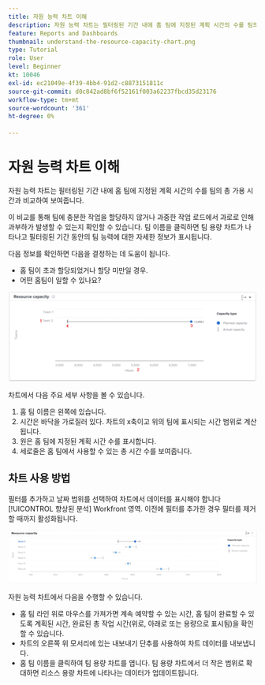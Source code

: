 ```yaml
---
title: 자원 능력 차트 이해
description: 자원 능력 차트는 필터링된 기간 내에 홈 팀에 지정된 계획 시간의 수를 팀의 총 가용 시간과 비교하여 보여줍니다.
feature: Reports and Dashboards
thumbnail: understand-the-resource-capacity-chart.png
type: Tutorial
role: User
level: Beginner
kt: 10046
exl-id: ec21049e-4f39-4bb4-91d2-c8873151811c
source-git-commit: d0c842ad8bf6f52161f003a62237fbcd35d23176
workflow-type: tm+mt
source-wordcount: '361'
ht-degree: 0%

---
```


# 자원 능력 차트 이해

자원 능력 차트는 필터링된 기간 내에 홈 팀에 지정된 계획 시간의 수를 팀의 총 가용 시간과 비교하여 보여줍니다.

이 비교를 통해 팀에 충분한 작업을 할당하지 않거나 과중한 작업 로드에서 과로로 인해 과부하가 발생할 수 있는지 확인할 수 있습니다. 팀 이름을 클릭하면 팀 용량 차트가 나타나고 필터링된 기간 동안의 팀 능력에 대한 자세한 정보가 표시됩니다.

다음 정보를 확인하면 다음을 결정하는 데 도움이 됩니다.

* 홈 팀이 초과 할당되었거나 할당 미만일 경우.
* 어떤 홈팀이 일할 수 있나요?

![아래 글머리 기호에 설명된 영역에 숫자가 있는 리소스 용량 차트를 보여주는 이미지](assets/section-3-2.png)

차트에서 다음 주요 세부 사항을 볼 수 있습니다.

1. 홈 팀 이름은 왼쪽에 있습니다.
1. 시간은 바닥을 가로질러 있다. 차트의 x축이고 위의 팀에 표시되는 시간 범위로 계산됩니다.
1. 원은 홈 팀에 지정된 계획 시간 수를 표시합니다.
1. 세로줄은 홈 팀에서 사용할 수 있는 총 시간 수를 보여줍니다.

## 차트 사용 방법

필터를 추가하고 날짜 범위를 선택하여 차트에서 데이터를 표시해야 합니다 [!UICONTROL 향상된 분석] Workfront 영역. 이전에 필터를 추가한 경우 필터를 제거할 때까지 활성화됩니다.

![리소스 용량 차트를 보여주는 이미지](assets/section-3-3.png)

자원 능력 차트에서 다음을 수행할 수 있습니다.

* 홈 팀 라인 위로 마우스를 가져가면 계속 예약할 수 있는 시간, 홈 팀이 완료할 수 있도록 계획된 시간, 완료된 총 작업 시간(위로, 아래로 또는 용량으로 표시됨)을 확인할 수 있습니다.
* 차트의 오른쪽 위 모서리에 있는 내보내기 단추를 사용하여 차트 데이터를 내보냅니다.
* 홈 팀 이름을 클릭하여 팀 용량 차트를 엽니다. 팀 용량 차트에서 더 작은 범위로 확대하면 리소스 용량 차트에 나타나는 데이터가 업데이트됩니다.
